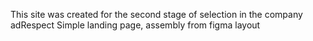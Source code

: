 This site was created for the second stage of selection in the company adRespect
Simple landing page, assembly from figma layout

